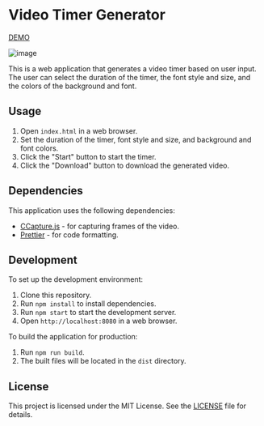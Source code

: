 # Video Timer Generator

[DEMO](https://the-homeless-god.github.io/video-timer-generator/)

![image](https://user-images.githubusercontent.com/32175240/230802725-ea10083b-cfda-4abb-b960-5de5609e3fa8.png)

This is a web application that generates a video timer based on user input. The user can select the duration of the timer, the font style and size, and the colors of the background and font.

## Usage

1. Open `index.html` in a web browser.
2. Set the duration of the timer, font style and size, and background and font colors.
3. Click the "Start" button to start the timer.
4. Click the "Download" button to download the generated video.

## Dependencies

This application uses the following dependencies:

- [CCapture.js](https://github.com/spite/ccapture.js) - for capturing frames of the video.
- [Prettier](https://prettier.io/) - for code formatting.

## Development

To set up the development environment:

1. Clone this repository.
2. Run `npm install` to install dependencies.
3. Run `npm start` to start the development server.
4. Open `http://localhost:8080` in a web browser.

To build the application for production:

1. Run `npm run build`.
2. The built files will be located in the `dist` directory.

## License

This project is licensed under the MIT License. See the [LICENSE](LICENSE) file for details.
